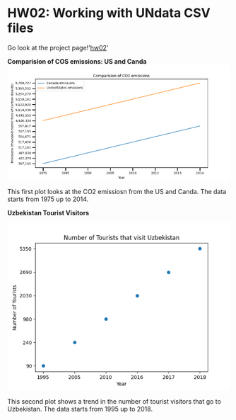 # HW02: Working with UNdata CSV files 

Go look at the project page!'[hw02](https://github.com/mikeizbicki/cmc-csci040/tree/2020fall/hw_02)'

**Comparision of COS emissions: US and Canda**
![Graph with two lines showing CO2 emissions from US and Canda](CO2emissions.png)

This first plot looks at the CO2 emissiosn from the US and Canda. The data starts from 1975 up to 2014. 


**Uzbekistan Tourist Visitors**

![Graph showing trend of number of tourists that visit Uzbekistan](Tourists.png)

This second plot shows a trend in the number of tourist visitors that go to Uzbekistan. The data starts from 1995 up to 2018. 
